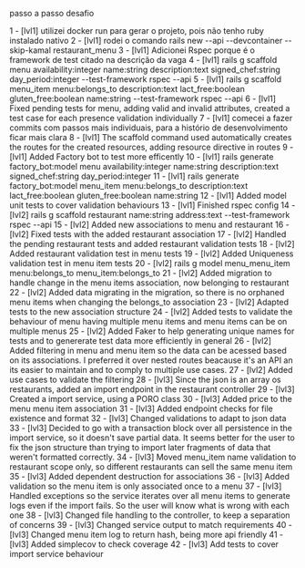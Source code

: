 passo a passo desafio

1 - [lvl1] utilizei docker run para gerar o projeto, pois não tenho ruby instalado nativo
2 - [lvl1] rodei o comando rails new --api --devcontainer --skip-kamal restaurant_menu
3 - [lvl1] Adicionei Rspec porque é o framework de test citado na descrição da vaga
4 - [lvl1] rails g scaffold menu availability:integer name:string description:text signed_chef:string day_period:integer --test-framework rspec --api
5 - [lvl1] rails g scaffold menu_item menu:belongs_to description:text lact_free:boolean gluten_free:boolean name:string --test-framework rspec --api
6 - [lvl1] Fixed pending tests for menu, adding valid and invalid attributes, created a test case for each presence validation individually
7 - [lvl1] comecei a fazer commits com passos mais individuais, para a histório de desenvolvimento ficar mais clara
8 - [lvl1] The scaffold command used automatically creates the routes for the created resources, adding resource directive in routes
9 - [lvl1] Added Factory bot to test more efficently
10 - [lvl1] rails generate factory_bot:model menu availability:integer name:string description:text signed_chef:string day_period:integer
11 - [lvl1] rails generate factory_bot:model menu_item menu:belongs_to description:text lact_free:boolean gluten_free:boolean name:string
12 - [lvl1] Added model unit tests to cover validation behaviours
13 - [lvl1] Finished rspec config
14 - [lvl2] rails g scaffold restaurant name:string address:text --test-framework rspec --api
15 - [lvl2] Added new associations to menu and restaurant
16 - [lvl2] Fixed tests with the added restaurant association
17 - [lvl2] Handled the pending restaurant tests and added restaurant validation tests
18 - [lvl2] Added restaurant validation test in menu tests
19 - [lvl2] Added Uniqueness validation test in menu item tests
20 - [lvl2] rails g model menu_menu_item menu:belongs_to menu_item:belongs_to
21 - [lvl2] Added migration to handle change in the menu items association, now belonging to restaurant
22 - [lvl2] Added data migrating in the migration, so there is no orphaned menu items when changing the belongs_to association
23 - [lvl2] Adapted tests to the new association structure
24 - [lvl2] Added tests to validate the behaviour of menu having multiple menu items and menu items can be on multiple menus
25 - [lvl2] Added Faker to help generating unique names for tests and to genererate test data more efficiently in general
26 - [lvl2] Added filtering in menu and menu item so the data can be acessed based on its associations. I preferred it over nested routes beacause it's an API an its easier to maintain and to comply to multiple use cases.
27 - [lvl2] Added use cases to validate the filtering
28 - [lvl3] Since the json is an array os restaurants, added an import endpoint in the restaurant controller
29 - [lvl3] Created a import service, using a PORO class
30 - [lvl3] Added price to the menu menu item association
31 - [lvl3] Added endpoint checks for file existence and format
32 - [lvl3] Changed validations to adapt to json data
33 - [lvl3] Decided to go with a transaction block over all persistence in the import service, so it doesn't save partial data. It seems better for the user to fix the json structure than trying to import later fragments of data that weren't formatted correctly.
34 - [lvl3] Moved menu_item name validation to restaurant scope only, so different restaurants can sell the same menu item
35 - [lvl3] Added dependent destruction for associations
36 - [lvl3] Added validation so the menu item is only associated once to a menu
37 - [lvl3] Handled exceptions so the service iterates over all menu items to generate logs even if the import fails. So the user will know what is wrong with each one
38 - [lvl3] Changed file handling to the controller, to keep a separation of concerns
39 - [lvl3] Changed service output to match requirements
40 - [lvl3] Changed menu item log to return hash, being more api friendly
41 - [lvl3] Added simplecov to check coverage
42 - [lvl3] Add tests to cover import service behaviour

